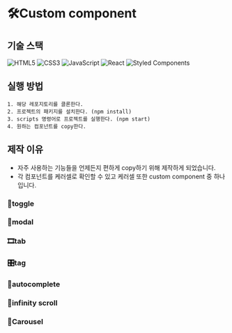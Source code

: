 # 🛠Custom component

## 기술 스택

![HTML5](https://img.shields.io/badge/html5-%23E34F26.svg?style=for-the-badge&logo=html5&logoColor=white)
![CSS3](https://img.shields.io/badge/css3-%231572B6.svg?style=for-the-badge&logo=css3&logoColor=white)
![JavaScript](https://img.shields.io/badge/javascript-%23323330.svg?style=for-the-badge&logo=javascript&logoColor=%23F7DF1E)
![React](https://img.shields.io/badge/react-%2320232a.svg?style=for-the-badge&logo=react&logoColor=%2361DAFB)
![Styled Components](https://img.shields.io/badge/styled--components-DB7093?style=for-the-badge&logo=styled-components&logoColor=white)

## 실행 방법

```
1. 해당 레포지토리를 클론한다.
2. 프로젝트의 패키지를 설치한다. (npm install)
3. scripts 명령어로 프로젝트를 실행한다. (npm start)
4. 원하는 컴포넌트를 copy한다.
```
## 제작 이유

 - 자주 사용하는 기능들을 언제든지 편하게 copy하기 위해 제작하게 되었습니다.
 - 각 컴포넌트를 케러셀로 확인할 수 있고 케러셀 또한 custom component 중 하나입니다.


### 🚨toggle
### 🍞modal
### 🎞tab
### 🎛tag
### 📢autocomplete
### 🌌infinity scroll
### 🎨Carousel
